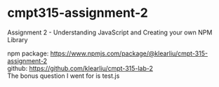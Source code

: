 # cmpt315-assignment-2
Assignment 2 - Understanding JavaScript and Creating your own NPM Library

npm package: https://www.npmjs.com/package/@klearliu/cmpt-315-assignment-2
<br>
github: https://github.com/klearliu/cmpt-315-lab-2
<br>
The bonus question I went for is test.js
